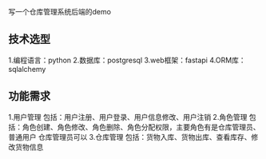 写一个仓库管理系统后端的demo

## 技术选型
1.编程语言：python
2.数据库：postgresql
3.web框架：fastapi
4.ORM库：sqlalchemy


## 功能需求
1.用户管理
包括：用户注册、用户登录、用户信息修改、用户注销
2.角色管理
包括：角色创建、角色修改、角色删除、角色分配权限，主要角色有是仓库管理员、普通用户
仓库管理员可以
3.仓库管理
包括：货物入库、货物出库、查看库存、修改货物信息